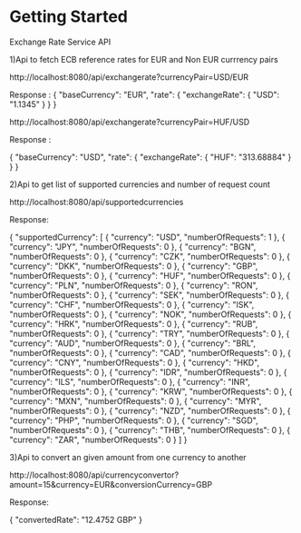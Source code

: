 # Getting Started

Exchange Rate Service API


1)Api to fetch ECB reference rates for EUR and Non EUR currrency pairs

http://localhost:8080/api/exchangerate?currencyPair=USD/EUR

Response : 
{
    "baseCurrency": "EUR",
    "rate": {
        "exchangeRate": {
            "USD": "1.1345"
        }
    }
}


http://localhost:8080/api/exchangerate?currencyPair=HUF/USD

Response :

{
    "baseCurrency": "USD",
    "rate": {
        "exchangeRate": {
            "HUF": "313.68884"
        }
    }
}


2)Api to get list of supported currencies and number of request count

http://localhost:8080/api/supportedcurrencies

Response:

{
    "supportedCurrency": [
        {
            "currency": "USD",
            "numberOfRequests": 1
        },
        {
            "currency": "JPY",
            "numberOfRequests": 0
        },
        {
            "currency": "BGN",
            "numberOfRequests": 0
        },
        {
            "currency": "CZK",
            "numberOfRequests": 0
        },
        {
            "currency": "DKK",
            "numberOfRequests": 0
        },
        {
            "currency": "GBP",
            "numberOfRequests": 0
        },
        {
            "currency": "HUF",
            "numberOfRequests": 0
        },
        {
            "currency": "PLN",
            "numberOfRequests": 0
        },
        {
            "currency": "RON",
            "numberOfRequests": 0
        },
        {
            "currency": "SEK",
            "numberOfRequests": 0
        },
        {
            "currency": "CHF",
            "numberOfRequests": 0
        },
        {
            "currency": "ISK",
            "numberOfRequests": 0
        },
        {
            "currency": "NOK",
            "numberOfRequests": 0
        },
        {
            "currency": "HRK",
            "numberOfRequests": 0
        },
        {
            "currency": "RUB",
            "numberOfRequests": 0
        },
        {
            "currency": "TRY",
            "numberOfRequests": 0
        },
        {
            "currency": "AUD",
            "numberOfRequests": 0
        },
        {
            "currency": "BRL",
            "numberOfRequests": 0
        },
        {
            "currency": "CAD",
            "numberOfRequests": 0
        },
        {
            "currency": "CNY",
            "numberOfRequests": 0
        },
        {
            "currency": "HKD",
            "numberOfRequests": 0
        },
        {
            "currency": "IDR",
            "numberOfRequests": 0
        },
        {
            "currency": "ILS",
            "numberOfRequests": 0
        },
        {
            "currency": "INR",
            "numberOfRequests": 0
        },
        {
            "currency": "KRW",
            "numberOfRequests": 0
        },
        {
            "currency": "MXN",
            "numberOfRequests": 0
        },
        {
            "currency": "MYR",
            "numberOfRequests": 0
        },
        {
            "currency": "NZD",
            "numberOfRequests": 0
        },
        {
            "currency": "PHP",
            "numberOfRequests": 0
        },
        {
            "currency": "SGD",
            "numberOfRequests": 0
        },
        {
            "currency": "THB",
            "numberOfRequests": 0
        },
        {
            "currency": "ZAR",
            "numberOfRequests": 0
        }
    ]
}


3)Api to convert an given amount from one currency to another

http://localhost:8080/api/currencyconvertor?amount=15&currency=EUR&conversionCurrency=GBP

Response:

{
    "convertedRate": "12.4752 GBP"
}
 